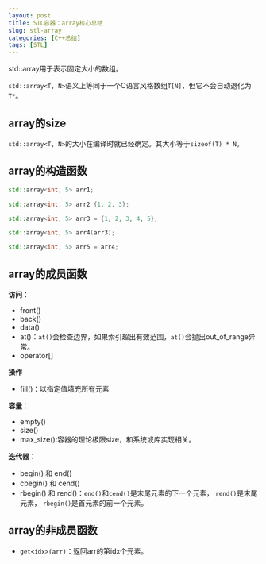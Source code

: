 ```yaml
---
layout: post
title: STL容器：array核心总结
slug: stl-array
categories: [C++总结]
tags: [STL]
---
```


std::array用于表示固定大小的数组。

`std::array<T, N>`语义上等同于一个C语言风格数组`T[N]`，但它不会自动退化为`T*`。

## array的size

`std::array<T, N>`的大小在编译时就已经确定。其大小等于`sizeof(T) * N`。

## array的构造函数
```cpp
std::array<int, 5> arr1;

std::array<int, 5> arr2 {1, 2, 3};

std::array<int, 5> arr3 = {1, 2, 3, 4, 5};

std::array<int, 5> arr4(arr3);

std::array<int, 5> arr5 = arr4;
```

## array的成员函数

**访问**：

+ front()
+ back()
+ data()
+ at()：`at()`会检查边界，如果索引超出有效范围，`at()`会抛出out_of_range异常。
+ operator[]

**操作**
+ fill()：以指定值填充所有元素


**容量**：

+ empty()
+ size()
+ max_size():容器的理论极限size，和系统或库实现相关。

**迭代器**：
+ begin() 和 end()
+ cbegin() 和 cend()
+ rbegin() 和 rend()：`end()`和`cend()`是末尾元素的下一个元素， `rend()`是末尾元素， `rbegin()`是首元素的前一个元素。

## array的非成员函数
+ `get<idx>(arr)`：返回arr的第idx个元素。


